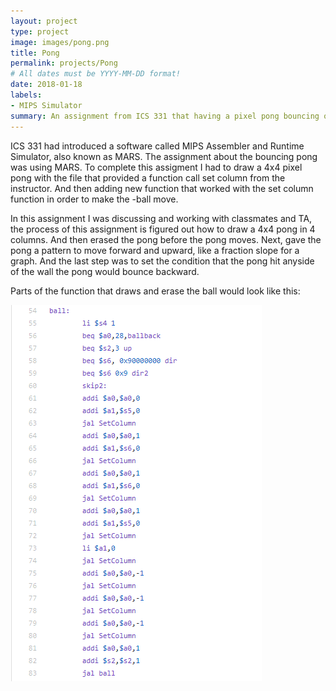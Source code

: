```yaml
---
layout: project
type: project
image: images/pong.png
title: Pong
permalink: projects/Pong
# All dates must be YYYY-MM-DD format!
date: 2018-01-18
labels:
- MIPS Simulator
summary: An assignment from ICS 331 that having a pixel pong bouncing on the display screen by using MIPS Simulator.
---
```


ICS 331 had introduced a software called MIPS Assembler and Runtime Simulator, also known as MARS. The assignment about the bouncing pong was using MARS. To complete this assigment I had to draw a 4x4 pixel pong with the file that provided a function call set column from the instructor. And then adding new function that worked with the set column function in order to make the -ball move.   



In this assignment I was discussing and working with classmates and TA, the process of this assignment is figured out how to draw a 4x4 pong in 4 columns. And then erased the pong before the pong moves. Next, gave the pong a pattern to move forward and upward, like a fraction slope for a graph. And the last step was to set the condition that the pong hit anyside of the wall the pong would bounce backward.  

Parts of the function that draws and erase the ball would look like this:



<img class=" image width=100" src="../images/ball.png">









